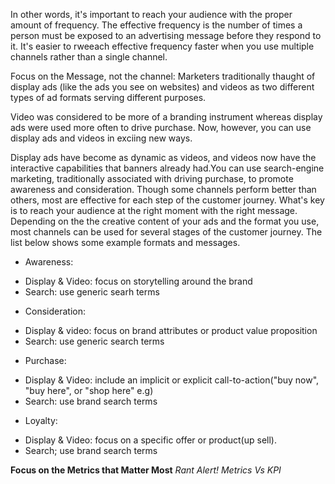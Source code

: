 In other words, it's important to reach your audience with the proper amount of frequency. The effective frequency is the number of times a person must be exposed to an advertising message before they respond to it. It's easier to rweeach effective frequency faster when you use multiple channels rather than a single channel.

Focus on the Message, not the channel:
Marketers traditionally thaught of display ads (like the ads you see on websites) and videos as two different types of ad formats serving different purposes. 

Video was considered to be more of a branding instrument whereas display ads were used more often to drive purchase. Now, however, you can use display ads and videos in exciing new ways.

Display ads have become as dynamic as videos, and videos now have the interactive capabilities that banners already had.You can use search-engine marketing, traditionally associated with driving purchase, to promote awareness and consideration. Though some channels perform better than others, most are effective for each step of the customer journey. What's key is to reach your audience at the right moment with the right message. Depending on the the creative content of your ads and the format you use, most channels can be used for several stages of the customer journey. The list below shows some example formats and messages.

- Awareness: 
* Display & Video: focus on storytelling around the brand
* Search: use generic searh terms

- Consideration:
* Display & video: focus on brand attributes or product value proposition
* Search: use generic search terms

- Purchase:
* Display & Video: include an implicit or explicit call-to-action("buy now", "buy here", or "shop here" e.g)
* Search: use brand search terms

- Loyalty:
* Display & Video: focus on a specific offer or product(up sell).
* Search; use brand search terms

**Focus on the Metrics that Matter Most**
*Rant Alert!*
*Metrics Vs KPI*